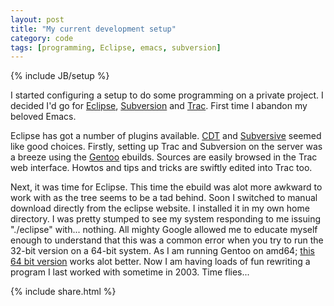 ```yaml
---
layout: post
title: "My current development setup"
category: code
tags: [programming, Eclipse, emacs, subversion]
---
```

{% include JB/setup %}

I started configuring a setup to do some programming on a private project.
I decided I'd go for [Eclipse](http://www.eclipse.org), [Subversion](http://subversion.tigris.org/) and [Trac](http://trac.edgewall.org/).
First time I abandon my beloved Emacs.

Eclipse has got a number of plugins available.
[CDT](http://www.eclipse.org/cdt/) and [Subversive](http://www.eclipse.org/subversive/) seemed like good choices.
Firstly, setting up Trac and Subversion on the server was a breeze using the [Gentoo](http://www.gentoo.org) ebuilds.
Sources are easily browsed in the Trac web interface.
Howtos and tips and tricks are swiftly edited into Trac too.

Next, it was time for Eclipse.
This time the ebuild was alot more awkward to work with as the tree seems to be a tad behind.
Soon I switched to manual download directly from the eclipse website.
I installed it in my own home directory.
I was pretty stumped to see my system responding to me issuing "./eclipse" with... nothing.
All mighty Google allowed me to educate myself enough to understand that this was a common error when you try to run the 32-bit version on a 64-bit system.
As I am running Gentoo on amd64; [this 64 bit version](http://www.eclipse.org/downloads/download.php?file=/technology/epp/downloads/release/20071103/eclipse-jee-europa-fall2-linux-gtk-x86_64.tar.gz)
works alot better.
Now I am having loads of fun rewriting a program I last worked with sometime in 2003. Time flies...

{% include share.html %}
